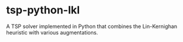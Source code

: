 # tsp-python-lkl
A TSP solver implemented in Python that combines the Lin-Kernighan heuristic with various augmentations. 
